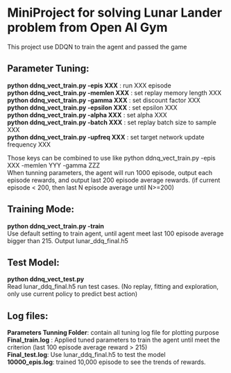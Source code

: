 # MiniProject for solving Lunar Lander problem from Open AI Gym

This project use DDQN to train the agent and passed the game

## Parameter Tuning:  
**python ddnq_vect_train.py -epis XXX** : run XXX episode   
**python ddnq_vect_train.py -memlen XXX** : set replay memory length XXX  
**python ddnq_vect_train.py -gamma XXX** : set discount factor XXX  
**python ddnq_vect_train.py -epsilon XXX** : set epsilon XXX  
**python ddnq_vect_train.py -alpha XXX** : set alpha XXX  
**python ddnq_vect_train.py -batch XXX** : set replay batch size to sample XXX  
**python ddnq_vect_train.py -upfreq XXX** : set target network update frequency XXX  


Those keys can be combined to use like python ddnq_vect_train.py -epis XXX -memlen YYY -gamma ZZZ  
When tunning parameters, the agent will run 1000 episode, output each episode rewards, and output last 200 episode average rewards. (if current episode < 200, then last N episode average until N>=200)  

## Training Mode:  
**python ddnq_vect_train.py -train**  
Use default setting to train agent, until agent meet last 100 episode average bigger than 215. Output lunar_ddq_final.h5  

## Test Model:  
**python ddnq_vect_test.py**  
Read lunar_ddq_final.h5 run test cases. (No replay, fitting and exploration, only use current policy to predict best action)  

## Log files:  
**Parameters Tunning Folder**: contain all tuning log file for plotting purpose  
**Final_train.log** : Applied tuned parameters to train the agent until meet the criterion (last 100 episode average reward > 215)  
**Final_test.log**: Use lunar_ddq_final.h5 to test the model   
**10000_epis.log**: trained 10,000 episode to see the trends of rewards.  
